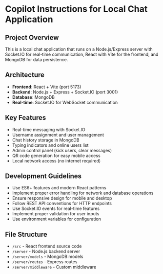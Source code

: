 # Copilot Instructions for Local Chat Application

<!-- Use this file to provide workspace-specific custom instructions to Copilot. For more details, visit https://code.visualstudio.com/docs/copilot/copilot-customization#_use-a-githubcopilotinstructionsmd-file -->

## Project Overview
This is a local chat application that runs on a Node.js/Express server with Socket.IO for real-time communication, React with Vite for the frontend, and MongoDB for data persistence.

## Architecture
- **Frontend**: React + Vite (port 5173)
- **Backend**: Node.js + Express + Socket.IO (port 3001)
- **Database**: MongoDB
- **Real-time**: Socket.IO for WebSocket communication

## Key Features
- Real-time messaging with Socket.IO
- Username assignment and user management
- Chat history storage in MongoDB
- Typing indicators and online users list
- Admin control panel (kick users, clear messages)
- QR code generation for easy mobile access
- Local network access (no internet required)

## Development Guidelines
- Use ES6+ features and modern React patterns
- Implement proper error handling for network and database operations
- Ensure responsive design for mobile and desktop
- Follow REST API conventions for HTTP endpoints
- Use Socket.IO events for real-time features
- Implement proper validation for user inputs
- Use environment variables for configuration

## File Structure
- `/src` - React frontend source code
- `/server` - Node.js backend server
- `/server/models` - MongoDB models
- `/server/routes` - Express routes
- `/server/middleware` - Custom middleware

